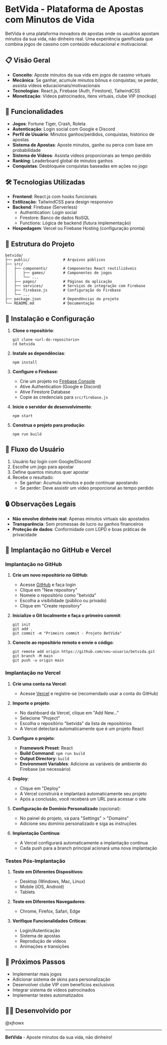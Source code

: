 # BetVida - Plataforma de Apostas com Minutos de Vida

BetVida é uma plataforma inovadora de apostas onde os usuários apostam minutos da sua vida, não dinheiro real. Uma experiência gamificada que combina jogos de cassino com conteúdo educacional e motivacional.

## 📋 Visão Geral

- **Conceito**: Aposte minutos da sua vida em jogos de cassino virtuais
- **Mecânica**: Se ganhar, acumule minutos bônus e conquistas; se perder, assista vídeos educacionais/motivacionais
- **Tecnologias**: React.js, Firebase (Auth, Firestore), TailwindCSS
- **Monetização**: Vídeos patrocinados, itens virtuais, clube VIP (mockup)

## 🚀 Funcionalidades

- **Jogos**: Fortune Tiger, Crash, Roleta
- **Autenticação**: Login social com Google e Discord
- **Perfil de Usuário**: Minutos ganhos/perdidos, conquistas, histórico de apostas
- **Sistema de Apostas**: Aposte minutos, ganhe ou perca com base em probabilidade
- **Sistema de Vídeos**: Assista vídeos proporcionais ao tempo perdido
- **Ranking**: Leaderboard global de minutos ganhos
- **Conquistas**: Desbloqueie conquistas baseadas em ações no jogo

## 🛠️ Tecnologias Utilizadas

- **Frontend**: React.js com hooks funcionais
- **Estilização**: TailwindCSS para design responsivo
- **Backend**: Firebase (Serverless)
  - Authentication: Login social
  - Firestore: Banco de dados NoSQL
  - Functions: Lógica de backend (futura implementação)
- **Hospedagem**: Vercel ou Firebase Hosting (configuração pronta)

## 📁 Estrutura do Projeto

```
betvida/
├── public/               # Arquivos públicos
├── src/
│   ├── components/       # Componentes React reutilizáveis
│   │   ├── games/        # Componentes de jogos
│   │   └── ...
│   ├── pages/            # Páginas da aplicação
│   ├── services/         # Serviços de integração com Firebase
│   ├── firebase.js       # Configuração do Firebase
│   └── ...
├── package.json          # Dependências do projeto
└── README.md             # Documentação
```

## 🔧 Instalação e Configuração

1. **Clone o repositório**:
   ```
   git clone <url-do-repositorio>
   cd betvida
   ```

2. **Instale as dependências**:
   ```
   npm install
   ```

3. **Configure o Firebase**:
   - Crie um projeto no [Firebase Console](https://console.firebase.google.com/)
   - Ative Authentication (Google e Discord)
   - Ative Firestore Database
   - Copie as credenciais para `src/firebase.js`

4. **Inicie o servidor de desenvolvimento**:
   ```
   npm start
   ```

5. **Construa o projeto para produção**:
   ```
   npm run build
   ```

## 📱 Fluxo do Usuário

1. Usuário faz login com Google/Discord
2. Escolhe um jogo para apostar
3. Define quantos minutos quer apostar
4. Recebe o resultado:
   - Se ganhar: Acumula minutos e pode continuar apostando
   - Se perder: Deve assistir um vídeo proporcional ao tempo perdido

## 🔒 Observações Legais

- **Não envolve dinheiro real**: Apenas minutos virtuais são apostados
- **Transparência**: Sem promessas de lucro ou ganhos financeiros
- **Proteção de dados**: Conformidade com LGPD e boas práticas de privacidade

## 🚀 Implantação no GitHub e Vercel

### Implantação no GitHub

1. **Crie um novo repositório no GitHub**:
   - Acesse [GitHub](https://github.com/) e faça login
   - Clique em "New repository"
   - Nomeie o repositório como "betvida"
   - Escolha a visibilidade (público ou privado)
   - Clique em "Create repository"

2. **Inicialize o Git localmente e faça o primeiro commit**:
   ```
   git init
   git add .
   git commit -m "Primeiro commit - Projeto BetVida"
   ```

3. **Conecte ao repositório remoto e envie o código**:
   ```
   git remote add origin https://github.com/seu-usuario/betvida.git
   git branch -M main
   git push -u origin main
   ```

### Implantação no Vercel

1. **Crie uma conta na Vercel**:
   - Acesse [Vercel](https://vercel.com/) e registre-se (recomendado usar a conta do GitHub)

2. **Importe o projeto**:
   - No dashboard da Vercel, clique em "Add New..."
   - Selecione "Project"
   - Escolha o repositório "betvida" da lista de repositórios
   - A Vercel detectará automaticamente que é um projeto React

3. **Configure o projeto**:
   - **Framework Preset**: React
   - **Build Command**: `npm run build`
   - **Output Directory**: `build`
   - **Environment Variables**: Adicione as variáveis de ambiente do Firebase (se necessário)

4. **Deploy**:
   - Clique em "Deploy"
   - A Vercel construirá e implantará automaticamente seu projeto
   - Após a conclusão, você receberá um URL para acessar o site

5. **Configuração de Domínio Personalizado** (opcional):
   - No painel do projeto, vá para "Settings" > "Domains"
   - Adicione seu domínio personalizado e siga as instruções

6. **Implantação Contínua**:
   - A Vercel configurará automaticamente a implantação contínua
   - Cada push para a branch principal acionará uma nova implantação

### Testes Pós-Implantação

1. **Teste em Diferentes Dispositivos**:
   - Desktop (Windows, Mac, Linux)
   - Mobile (iOS, Android)
   - Tablets

2. **Teste em Diferentes Navegadores**:
   - Chrome, Firefox, Safari, Edge

3. **Verifique Funcionalidades Críticas**:
   - Login/Autenticação
   - Sistema de apostas
   - Reprodução de vídeos
   - Animações e transições

## 🥇 Próximos Passos

- Implementar mais jogos
- Adicionar sistema de skins para personalização
- Desenvolver clube VIP com benefícios exclusivos
- Integrar sistema de vídeos patrocinados
- Implementar testes automatizados

## 👨‍💻 Desenvolvido por

@xjhowx

---

**BetVida** - Aposte minutos da sua vida, não dinheiro!
